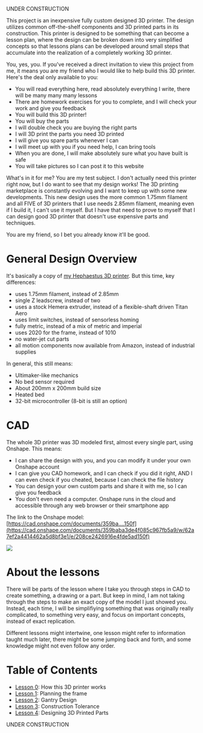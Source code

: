 UNDER CONSTRUCTION

This project is an inexpensive fully custom designed 3D printer. The design utilizes common off-the-shelf components and 3D printed parts in its construction. This printer is designed to be something that can become a lesson plan, where the design can be broken down into very simplified concepts so that lessons plans can be developed around small steps that accumulate into the realization of a completely working 3D printer.

You, yes, you. If you've received a direct invitation to view this project from me, it means you are my friend who I would like to help build this 3D printer. Here's the deal only available to you:

 * You will read everything here, read absolutely everything I write, there will be many many many lessons
 * There are homework exercises for you to complete, and I will check your work and give you feedback
 * You will build this 3D printer!
 * You will buy the parts
 * I will double check you are buying the right parts
 * I will 3D print the parts you need 3D printed
 * I will give you spare parts whenever I can
 * I will meet up with you if you need help, I can bring tools
 * When you are done, I will make absolutely sure what you have built is safe
 * You will take pictures so I can post it to this website

What's in it for me? You are my test subject. I don't actually need this printer right now, but I do want to see that my design works! The 3D printing marketplace is constantly evolving and I want to keep up with some new developments. This new design uses the more common 1.75mm filament and all FIVE of 3D printers that I use needs 2.85mm filament, meaning even if I build it, I can't use it myself. But I have that need to prove to myself that I can design good 3D printer that doesn't use expensive parts and techniques.

You are my friend, so I bet you already know it'll be good.

General Design Overview
=======================

It's basically a copy of [my Hephaestus 3D printer](https://eleccelerator.com/hephaestus-my-own-3d-printer/). But this time, key differences:

 * uses 1.75mm filament, instead of 2.85mm
 * single Z leadscrew, instead of two
 * uses a stock Hemera extruder, instead of a flexible-shaft driven Titan Aero
 * uses limit switches, instead of sensorless homing
 * fully metric, instead of a mix of metric and imperial
 * uses 2020 for the frame, instead of 1010
 * no water-jet cut parts
 * all motion components now available from Amazon, instead of industrial supplies

In general, this still means:

 * Ultimaker-like mechanics
 * No bed sensor required
 * About 200mm x 200mm build size
 * Heated bed
 * 32-bit microcontroller (8-bit is still an option)

CAD
===

The whole 3D printer was 3D modeled first, almost every single part, using Onshape. This means:

 * I can share the design with you, and you can modify it under your own Onshape account
 * I can give you CAD homework, and I can check if you did it right, AND I can even check if you cheated, because I can check the file history
 * You can design your own custom parts and share it with me, so I can give you feedback
 * You don't even need a computer. Onshape runs in the cloud and accessible through any web browser or their smartphone app

The link to the Onshape model: [https://cad.onshape.com/documents/359ba....150f](https://cad.onshape.com/documents/359baba3de4f085c967fb5a9/w/62a7ef2a4414462a5d8bf3e1/e/208ce2426916e4fde5ad150f)

![](../images/3dmodeloverview.png)

About the lessons
=================

There will be parts of the lesson where I take you through steps in CAD to create something, a drawing or a part. But keep in mind, I am not taking through the steps to make an exact copy of the model I just showed you. Instead, each time, I will be simplifiying something that was originally really complicated, to something very easy, and focus on important concepts, instead of exact replication.

Different lessons might intertwine, one lesson might refer to information taught much later, there might be some jumping back and forth, and some knowledge might not even follow any order.

Table of Contents
=================

 * [Lesson 0](ordered_lessons/lesson0.md): How this 3D printer works
 * [Lesson 1](ordered_lessons/lesson1.md): Planning the frame
 * [Lesson 2](ordered_lessons/lesson2.md): Gantry Design
 * [Lesson 3](ordered_lessons/lesson3.md): Construction Tolerance
 * [Lesson 4](ordered_lessons/lesson4.md): Designing 3D Printed Parts


UNDER CONSTRUCTION